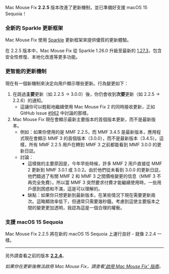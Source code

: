Mac Mouse Fix **2.2.5** 版本改進了更新機制，並已準備好支援 macOS 15 Sequoia！

### 全新的 Sparkle 更新框架

Mac Mouse Fix 使用 [Sparkle](https://sparkle-project.org/) 更新框架來提供優質的更新體驗。

在 2.2.5 版本中，Mac Mouse Fix 從 Sparkle 1.26.0 升級至最新的 [1.27.3](https://github.com/sparkle-project/Sparkle/releases/tag/1.27.3)，包含安全性修復、本地化改進等更多功能。

### 更智能的更新機制

現在有一個新機制來決定向用戶顯示哪些更新。行為變更如下：

1. 在跳過**主要**更新（如 2.2.5 -> 3.0.0）後，你仍會收到**次要**更新（如 2.2.5 -> 2.2.6）的通知。
    - 這讓你可以輕鬆地繼續使用 Mac Mouse Fix 2 的同時接收更新，正如 GitHub Issue [#962](https://github.com/noah-nuebling/mac-mouse-fix/issues/962) 中討論的那樣。
2. Mac Mouse Fix 現在會顯示最新主要版本的首個版本更新，而不是最新版本。
    - 例如：如果你使用的是 MMF 2.2.5，而 MMF 3.4.5 是最新版本，應用程式現在會顯示 MMF 3 的首個版本（3.0.0），而不是最新版本（3.4.5）。這樣，所有 MMF 2.2.5 用戶在轉到 MMF 3 之前都能看到 MMF 3.0.0 的更新日誌。
    - 討論：
        - 這樣做的主要原因是，今年早些時候，許多 MMF 2 用戶直接從 MMF 2 更新到 MMF 3.0.1 或 3.0.2。由於他們從未看到 3.0.0 的更新日誌，他們錯過了有關 MMF 2 和 MMF 3 之間價格變更的信息（MMF 3 不再完全免費）。所以當 MMF 3 突然要求付費才能繼續使用時，一些用戶感到困惑和不滿，這是可以理解的。
        - 缺點：如果你只想更新到最新版本，在某些情況下現在需要更新兩次。這略顯效率低下，但通常只需要幾秒鐘。考慮到這使主要版本之間的變更更加透明，我認為這是一個合理的權衡。

### 支援 macOS 15 Sequoia

Mac Mouse Fix 2.2.5 將在新的 macOS 15 Sequoia 上運行良好 - 就像 2.2.4 一樣。

---

另外請查看之前的版本 [**2.2.4**](https://github.com/noah-nuebling/mac-mouse-fix/releases/tag/2.2.4)。

*如果你在更新後無法啟用 Mac Mouse Fix，請查看['啟用 Mac Mouse Fix' 指南](https://github.com/noah-nuebling/mac-mouse-fix/discussions/861)。*